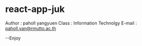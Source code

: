 # react-app-juk
Author  :  paholl yangyuen
Class  :  Information Technolgy
E-mail  :  paholl.yan@rmutto.ac.th

--Enjoy